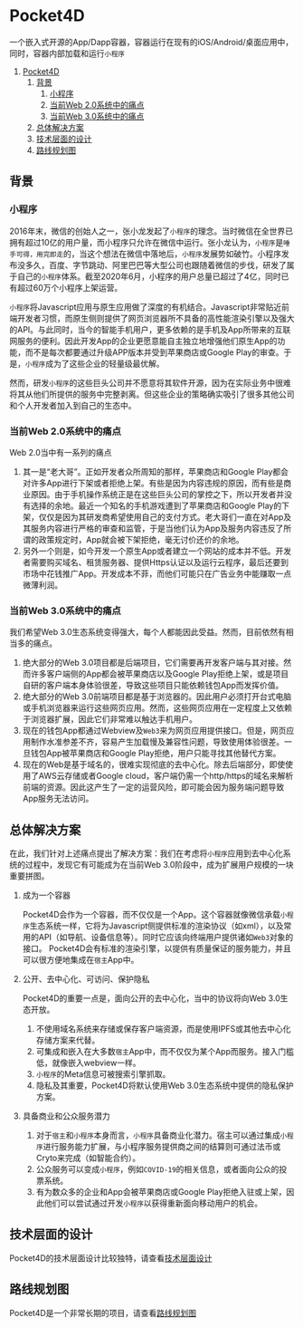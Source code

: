 # Pocket4D
一个嵌入式开源的App/Dapp容器，容器运行在现有的iOS/Android/桌面应用中，同时，容器内部加载和运行`小程序`

1. [Pocket4D](#pocket4d)
   1. [背景](#背景)
      1. [小程序](#小程序)
      2. [当前Web 2.0系统中的痛点](#当前web20系统中的痛点)
      3. [当前Web 3.0系统中的痛点](#当前web30系统中的痛点)
   2. [总体解决方案](#总体解决方案)
   3. [技术层面的设计](#技术层面的设计)
   4. [路线规划图](#路线规划图)

## 背景
### 小程序
2016年末，微信的创始人之一，张小龙发起了`小程序`的理念。当时微信在全世界已拥有超过10亿的用户量，而小程序只允许在微信中运行。张小龙认为，`小程序`是`唾手可得，用完即走`的，当这个想法在微信中落地后，`小程序`发展势如破竹。小程序发布没多久，百度、字节跳动、阿里巴巴等大型公司也跟随着微信的步伐，研发了属于自己的`小程序`体系。截至2020年6月，小程序的用户总量已超过了4亿，同时已有超过60万个小程序上架运营。

`小程序`将Javascript应用与原生应用做了深度的有机结合。Javascript非常贴近前端开发者习惯，而原生侧则提供了网页浏览器所不具备的高性能渲染引擎以及强大的API。与此同时，当今的智能手机用户，更多依赖的是手机及App所带来的互联网服务的便利。因此开发App的企业更愿意能自主独立地增强他们原生App的功能，而不是每次都要通过升级APP版本并受到苹果商店或Google Play的审查。于是，`小程序`成为了这些企业的轻量级最优解。

然而，研发`小程序`的这些巨头公司并不愿意将其软件开源，因为在实际业务中很难将其从他们所提供的服务中完整剥离。但这些企业的策略确实吸引了很多其他公司和个人开发者加入到自己的生态中。

### 当前Web 2.0系统中的痛点
Web 2.0当中有一系列的痛点
1. 其一是“老大哥”。正如开发者众所周知的那样，苹果商店和Google Play都会对许多App进行下架或者拒绝上架。有些是因为内容违规的原因，而有些是商业原因。由于手机操作系统正是在这些巨头公司的掌控之下，所以开发者并没有选择的余地。最近一个知名的手机游戏遭到了苹果商店和Google Play的下架，仅仅是因为其研发商希望使用自己的支付方式。老大哥们一直在对App及其服务内容进行严格的审查和监管，于是当他们认为App及服务内容违反了所谓的政策规定时，App就会被下架拒绝，毫无讨价还价的余地。
2. 另外一个则是，如今开发一个原生App或者建立一个网站的成本并不低。开发者需要购买域名、租赁服务器、提供Https认证以及运行云程序，最后还要到市场中花钱推广App。开发成本不菲，而他们可能只在广告业务中能赚取一点微薄利润。
   

### 当前Web 3.0系统中的痛点
我们希望Web 3.0生态系统变得强大，每个人都能因此受益。然而，目前依然有相当多的痛点。
1. 绝大部分的Web 3.0项目都是后端项目，它们需要再开发客户端与其对接。然而许多客户端侧的App都会被苹果商店以及Google Play拒绝上架，或是项目自研的客户端本身体验很差，导致这些项目只能依赖钱包App而发挥价值。
2. 绝大部分的Web 3.0前端项目都是基于浏览器的。因此用户必须打开台式电脑或手机浏览器来运行这些网页应用。然而，这些网页应用在一定程度上又依赖于浏览器扩展，因此它们非常难以触达手机用户。
3. 现在的钱包App都通过Webview及`Web3`来为网页应用提供接口。但是，网页应用制作水准参差不齐，容易产生加载慢及兼容性问题，导致使用体验很差。一旦钱包App被苹果商店和Google Play拒绝，用户只能寻找其他替代方案。
4. 现在的Web是基于域名的，很难实现彻底的去中心化。除去后端部分，即使使用了AWS云存储或者Google cloud，客户端仍需一个http/https的域名来解析前端的资源。因此这产生了一定的运营风险，即可能会因为服务端问题导致App服务无法访问。
   
## 总体解决方案
在此，我们针对上述痛点提出了解决方案：我们在考虑将`小程序`应用到去中心化系统的过程中，发现它有可能成为在当前Web 3.0阶段中，成为扩展用户规模的一块重要拼图。

1. 成为一个容器

   Pocket4D会作为一个容器，而不仅仅是一个App。这个容器就像微信承载`小程序`生态系统一样，它将为Javascript侧提供标准的渲染协议（如xml），以及常用的API（如导航、设备信息等）。同时它应该向终端用户提供诸如`Web3`对象的接口。
   Pocket4D会有标准的渲染引擎，以提供有质量保证的服务能力，并且可以很方便地集成在`宿主`App中。
   
2. 公开、去中心化、可访问、保护隐私

   Pocket4D的重要一点是，面向公开的去中心化，当中的协议将向Web 3.0生态开放。
   1. 不使用域名系统来存储或保存客户端资源，而是使用IPFS或其他去中心化存储方案来代替。
   2. 可集成和嵌入在大多数`宿主`App中，而不仅仅为某个App而服务。接入门槛低，就像嵌入webview一样。
   3. `小程序`的Meta信息可被搜索引擎抓取。
   4. 隐私及其重要，Pocket4D将默认使用Web 3.0生态系统中提供的隐私保护方案。
   
3. 具备商业和公众服务潜力

   1. 对于`宿主`和`小程序`本身而言，`小程序`具备商业化潜力。宿主可以通过集成`小程序`进行服务能力扩展，与小程序服务提供商之间的结算则可通过法币或Cryto来完成（如智能合约）。
   2. 公众服务可以变成`小程序`，例如`COVID-19`的相关信息，或者面向公众的投票系统。
   3. 有为数众多的企业和App会被苹果商店或Google Play拒绝入驻或上架，因此他们可以尝试通过开发`小程序`以获得重新面向移动用户的机会。

## 技术层面的设计
Pocket4D的技术层面设计比较独特，请查看[技术层面设计](technical-design.md)

## 路线规划图
Pocket4D是一个非常长期的项目，请查看[路线规划图](roadmaps.md)













